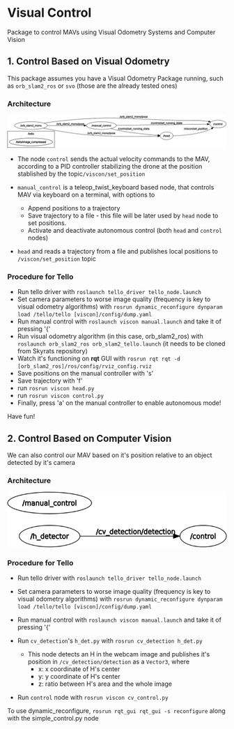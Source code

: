 # Visual Control
Package to control MAVs using Visual Odometry Systems and Computer Vision

## 1. Control Based on Visual Odometry
This package assumes you have a Visual Odometry Package running, such as `orb_slam2_ros` or `svo` (those are the already tested ones)

### Architecture
![](./media/vo_graph.png)
* The node `control` sends the actual velocity commands to the MAV, according to a PID controller stabilizing the drone at the position stablished by the topic`/viscon/set_position`

* `manual_control` is a teleop_twist_keyboard based node, that controls MAV via keyboard on a terminal, with options to
    * Append positions to a trajectory
    * Save trajectory to a file - this file will be later used by `head` node to set positions.
    * Activate and deactivate autonomous control (both `head` and `control` nodes)

* `head` and reads a trajectory from a file and publishes local positions  to `/viscon/set_position` topic

### Procedure for Tello
* Run tello driver with `roslaunch tello_driver tello_node.launch`
* Set camera parameters to worse image quality (frequency is key to visual odometry algorithms) with `rosrun dynamic_reconfigure dynparam load /tello/tello [viscon]/config/dump.yaml`
* Run manual control with `roslaunch viscon manual.launch` and take it of pressing '{'
* Run visual odometry algorithm (in this case, orb_slam2_ros) with `roslaunch orb_slam2_ros orb_slam2_tello.launch` (it needs to be cloned from Skyrats repository)
* Watch it's functioning on **rqt** GUI with `rosrun rqt rqt -d [orb_slam2_ros]/ros/config/rviz_config.rviz`
* Save positions on the manual controller with 's'
* Save trajectory with 'f'
* run `rosrun viscon head.py`
* run `rosrun viscon control.py`
* Finally, press 'a' on the manual controller to enable autonomous mode!

Have fun!

## 2. Control Based on Computer Vision
We can also control our MAV based on it's position relative to an object detected by it's camera

### Architecture
![](./media/cv_graph.png)

### Procedure for Tello
* Run tello driver with `roslaunch tello_driver tello_node.launch`
* Set camera parameters to worse image quality (frequency is key to visual odometry algorithms) with `rosrun dynamic_reconfigure dynparam load /tello/tello [viscon]/config/dump.yaml`
* Run manual control with `roslaunch viscon manual.launch` and take it of pressing '{'
* Run `cv_detection`'s `h_det.py` with `rosrun cv_detection h_det.py`
    * This node detects an H in the webcam image and publishes it's position in `/cv_detection/detection` as a `Vector3`, where
        * x: x coordinate of H's center
        * y: y coordinate of H's center
        * z: ratio between H's area and the whole image

* Run `control` node with `rosrun viscon cv_control.py`

To use dynamic_reconfigure, `rosrun rqt_gui rqt_gui -s reconfigure` along with the simple_control.py node
